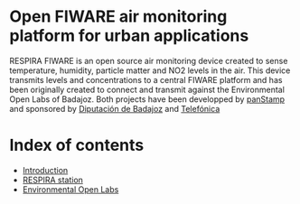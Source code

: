 # Open FIWARE air monitoring platform for urban applications

RESPIRA FIWARE is an open source air monitoring device created to sense temperature, humidity, particle matter and NO2 levels in the air. This device transmits levels and concentrations to a central FIWARE platform and has been originally created to connect and transmit against the Environmental Open Labs of Badajoz. Both projects have been developped by [panStamp](http://www.panstamp.com) and sponsored by [Diputación de Badajoz](https://www.dip-badajoz.es/) and [Telefónica](https://www.telefonica.com/en/)

# Index of contents

- [Introduction](docs/INTRODUCTION.md)
- [RESPIRA station](docs/RESPIRA_STATION.md)
- [Environmental Open Labs](docs/OPEN_LABS.md)

